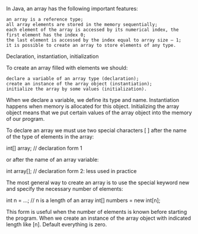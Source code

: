 In Java, an array has the following important features:

    an array is a reference type;
    all array elements are stored in the memory sequentially;
    each element of the array is accessed by its numerical index, the first element has the index 0;
    the last element is accessed by the index equal to array size – 1;
    it is possible to create an array to store elements of any type.

Declaration, instantiation, initialization

To create an array filled with elements we should:

    declare a variable of an array type (declaration);
    create an instance of the array object (instantiation);
    initialize the array by some values (initialization).

When we declare a variable, we define its type and name. Instantiation happens when memory is allocated for this object. Initializing the array object means that we put certain values of the array object into the memory of our program.

To declare an array we must use two special characters [ ] after the name of the type of elements in the array:

int[] array; // declaration form 1

or after the name of an array variable:

int array[]; // declaration form 2: less used in practice

The most general way to create an array is to use the special keyword new and specify the necessary number of elements:

int n = ...; // n is a length of an array
int[] numbers = new int[n];

This form is useful when the number of elements is known before starting the program. When we create an instance of the array object with indicated length like [n]. Default everything is zero.
